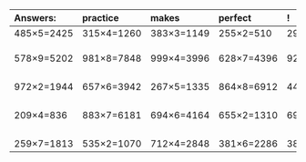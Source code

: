 | Answers: | practice | makes | perfect | ! |
| :--- | :--- | :--- | :--- | :--- |
| 485×5=2425 | 315×4=1260 | 383×3=1149 | 255×2=510 | 296×5=1480 | 
|   |   |   |   |   | 
|   |   |   |   |   | 
|   |   |   |   |   | 
| 578×9=5202 | 981×8=7848 | 999×4=3996 | 628×7=4396 | 928×3=2784 | 
|   |   |   |   |   | 
|   |   |   |   |   | 
|   |   |   |   |   | 
|   |   |   |   |   | 
| 972×2=1944 | 657×6=3942 | 267×5=1335 | 864×8=6912 | 444×3=1332 | 
|   |   |   |   |   | 
|   |   |   |   |   | 
|   |   |   |   |   | 
|   |   |   |   |   | 
| 209×4=836 | 883×7=6181 | 694×6=4164 | 655×2=1310 | 695×5=3475 | 
|   |   |   |   |   | 
|   |   |   |   |   | 
|   |   |   |   |   | 
|   |   |   |   |   | 
| 259×7=1813 | 535×2=1070 | 712×4=2848 | 381×6=2286 | 381×6=2286 | 
